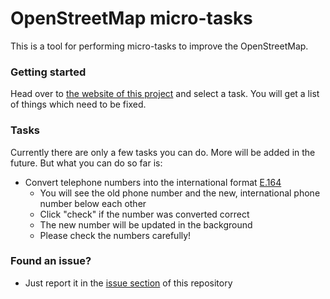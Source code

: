 # OpenStreetMap micro-tasks

This is a tool for performing micro-tasks to improve the OpenStreetMap.

### Getting started

Head over to [the website of this project](https://ent8r.github.io/osm-microtasks/) and select a task.
You will get a list of things which need to be fixed.

### Tasks

Currently there are only a few tasks you can do. More will be added in the future. But what you can do so far is:
- Convert telephone numbers into the international format [E.164](https://en.wikipedia.org/wiki/E.164)
  - You will see the old phone number and the new, international phone number below each other
  - Click "check" if the number was converted correct
  - The new number will be updated in the background
  - Please check the numbers carefully!

### Found an issue?

- Just report it in the [issue section](https://github.com/ENT8R/osm-microtasks/issues/) of this repository
